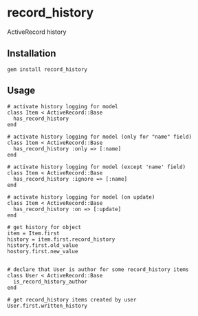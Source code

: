 # record_history

ActiveRecord history

## Installation

```
gem install record_history
```

## Usage

    # activate history logging for model
    class Item < ActiveRecord::Base
      has_record_history
    end

    # activate history logging for model (only for "name" field)
    class Item < ActiveRecord::Base
      has_record_history :only => [:name]
    end
  
    # activate history logging for model (except 'name' field)
    class Item < ActiveRecord::Base
      has_record_history :ignore => [:name]
    end
  
    # activate history logging for model (on update)
    class Item < ActiveRecord::Base
      has_record_history :on => [:update]
    end
  
    # get history for object
    item = Item.first
    history = item.first.record_history
    history.first.old_value
    hostory.first.new_value
  
  
    # declare that User is author for some record_history items
    class User < ActiveRecord::Base
      is_record_history_author
    end
  
    # get record_history items created by user
    User.first.written_history
  

